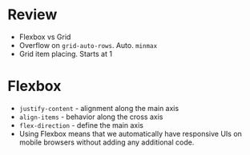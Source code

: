 # Review

* Flexbox vs Grid
* Overflow on `grid-auto-rows`. Auto. `minmax`
* Grid item placing. Starts at 1

# Flexbox
* `justify-content` - alignment along the main axis
* `align-items` - behavior along the cross axis
* `flex-direction` - define the main axis
* Using Flexbox means that we automatically have responsive UIs on mobile browsers without adding any additional code.
